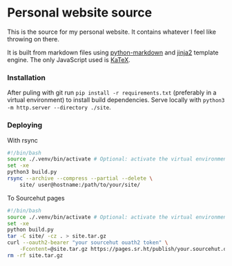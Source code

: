 # Personal website source
This is the source for my personal website. It contains whatever I feel like throwing on there.

It is built from markdown files using [python-markdown](https://pypi.org/project/Markdown/) and
[jinja2](https://pypi.org/project/Jinja2/) template engine. The only JavaScript used is [KaTeX](https://katex.org/).

### Installation
After puling with git run `pip install -r requirements.txt` (preferably in a virtual environment) to install build dependencies.
Serve locally with `python3 -m http.server --directory ./site`.

### Deploying
With rsync
```bash
#!/bin/bash
source ./.venv/bin/activate # Optional: activate the virtual environment
set -xe
python3 build.py
rsync --archive --compress --partial --delete \
    site/ user@hostname:/path/to/your/site/
```
To Sourcehut pages
```bash
#!/bin/bash
source ./.venv/bin/activate # Optional: activate the virtual environment
set -xe
python build.py
tar -C site/ -cz . > site.tar.gz
curl --oauth2-bearer "your sourcehut ouath2 token" \
    -Fcontent=@site.tar.gz https://pages.sr.ht/publish/your.sourcehut.domain
rm -rf site.tar.gz
```

